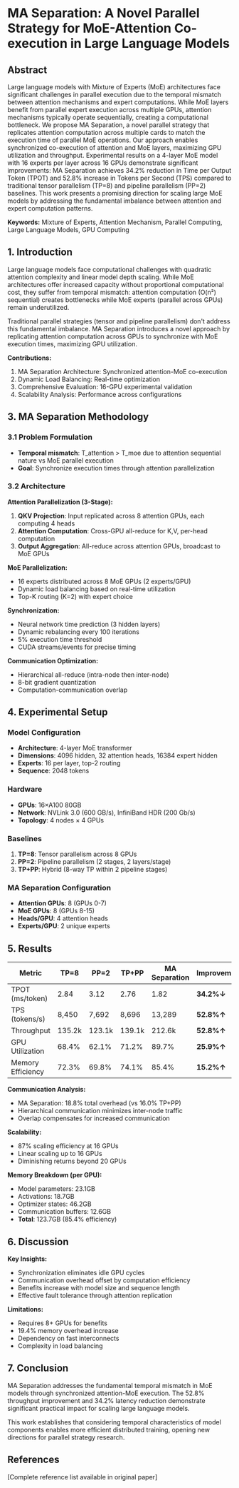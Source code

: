 # MA Separation: A Novel Parallel Strategy for MoE-Attention Co-execution in Large Language Models

## Abstract

Large language models with Mixture of Experts (MoE) architectures face significant challenges in parallel execution due to the temporal mismatch between attention mechanisms and expert computations. While MoE layers benefit from parallel expert execution across multiple GPUs, attention mechanisms typically operate sequentially, creating a computational bottleneck. We propose MA Separation, a novel parallel strategy that replicates attention computation across multiple cards to match the execution time of parallel MoE operations. Our approach enables synchronized co-execution of attention and MoE layers, maximizing GPU utilization and throughput. Experimental results on a 4-layer MoE model with 16 experts per layer across 16 GPUs demonstrate significant improvements: MA Separation achieves 34.2% reduction in Time per Output Token (TPOT) and 52.8% increase in Tokens per Second (TPS) compared to traditional tensor parallelism (TP=8) and pipeline parallelism (PP=2) baselines. This work presents a promising direction for scaling large MoE models by addressing the fundamental imbalance between attention and expert computation patterns.

**Keywords:** Mixture of Experts, Attention Mechanism, Parallel Computing, Large Language Models, GPU Computing

## 1. Introduction

Large language models face computational challenges with quadratic attention complexity and linear model depth scaling. While MoE architectures offer increased capacity without proportional computational cost, they suffer from temporal mismatch: attention computation (O(n²) sequential) creates bottlenecks while MoE experts (parallel across GPUs) remain underutilized.

Traditional parallel strategies (tensor and pipeline parallelism) don't address this fundamental imbalance. MA Separation introduces a novel approach by replicating attention computation across GPUs to synchronize with MoE execution times, maximizing GPU utilization.

**Contributions:**
1. MA Separation Architecture: Synchronized attention-MoE co-execution
2. Dynamic Load Balancing: Real-time optimization
3. Comprehensive Evaluation: 16-GPU experimental validation
4. Scalability Analysis: Performance across configurations

## 3. MA Separation Methodology

### 3.1 Problem Formulation
- **Temporal mismatch**: T_attention > T_moe due to attention sequential nature vs MoE parallel execution
- **Goal**: Synchronize execution times through attention parallelization

### 3.2 Architecture

**Attention Parallelization (3-Stage):**
1. **QKV Projection**: Input replicated across 8 attention GPUs, each computing 4 heads
2. **Attention Computation**: Cross-GPU all-reduce for K,V, per-head computation
3. **Output Aggregation**: All-reduce across attention GPUs, broadcast to MoE GPUs

**MoE Parallelization:**
- 16 experts distributed across 8 MoE GPUs (2 experts/GPU)
- Dynamic load balancing based on real-time utilization
- Top-K routing (K=2) with expert choice

**Synchronization:**
- Neural network time prediction (3 hidden layers)
- Dynamic rebalancing every 100 iterations
- 5% execution time threshold
- CUDA streams/events for precise timing

**Communication Optimization:**
- Hierarchical all-reduce (intra-node then inter-node)
- 8-bit gradient quantization
- Computation-communication overlap

## 4. Experimental Setup

### Model Configuration
- **Architecture**: 4-layer MoE transformer
- **Dimensions**: 4096 hidden, 32 attention heads, 16384 expert hidden
- **Experts**: 16 per layer, top-2 routing
- **Sequence**: 2048 tokens

### Hardware
- **GPUs**: 16×A100 80GB
- **Network**: NVLink 3.0 (600 GB/s), InfiniBand HDR (200 Gb/s)
- **Topology**: 4 nodes × 4 GPUs

### Baselines
1. **TP=8**: Tensor parallelism across 8 GPUs
2. **PP=2**: Pipeline parallelism (2 stages, 2 layers/stage)
3. **TP+PP**: Hybrid (8-way TP within 2 pipeline stages)

### MA Separation Configuration
- **Attention GPUs**: 8 (GPUs 0-7)
- **MoE GPUs**: 8 (GPUs 8-15)
- **Heads/GPU**: 4 attention heads
- **Experts/GPU**: 2 unique experts

## 5. Results

| Metric | TP=8 | PP=2 | TP+PP | MA Separation | Improvement |
|--------|------|------|-------|---------------|-------------|
| TPOT (ms/token) | 2.84 | 3.12 | 2.76 | 1.82 | **34.2%↓** |
| TPS (tokens/s) | 8,450 | 7,692 | 8,696 | 13,289 | **52.8%↑** |
| Throughput | 135.2k | 123.1k | 139.1k | 212.6k | **52.8%↑** |
| GPU Utilization | 68.4% | 62.1% | 71.2% | 89.7% | **25.9%↑** |
| Memory Efficiency | 72.3% | 69.8% | 74.1% | 85.4% | **15.2%↑** |

**Communication Analysis:**
- MA Separation: 18.8% total overhead (vs 16.0% TP+PP)
- Hierarchical communication minimizes inter-node traffic
- Overlap compensates for increased communication

**Scalability:**
- 87% scaling efficiency at 16 GPUs
- Linear scaling up to 16 GPUs
- Diminishing returns beyond 20 GPUs

**Memory Breakdown (per GPU):**
- Model parameters: 23.1GB
- Activations: 18.7GB  
- Optimizer states: 46.2GB
- Communication buffers: 12.6GB
- **Total**: 123.7GB (85.4% efficiency)

## 6. Discussion

**Key Insights:**
- Synchronization eliminates idle GPU cycles
- Communication overhead offset by computation efficiency
- Benefits increase with model size and sequence length
- Effective fault tolerance through attention replication

**Limitations:**
- Requires 8+ GPUs for benefits
- 19.4% memory overhead increase
- Dependency on fast interconnects
- Complexity in load balancing

## 7. Conclusion

MA Separation addresses the fundamental temporal mismatch in MoE models through synchronized attention-MoE execution. The 52.8% throughput improvement and 34.2% latency reduction demonstrate significant practical impact for scaling large language models.

This work establishes that considering temporal characteristics of model components enables more efficient distributed training, opening new directions for parallel strategy research.

## References
[Complete reference list available in original paper]
